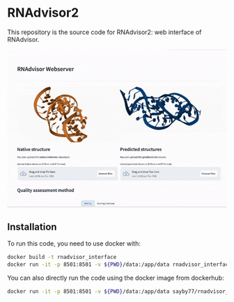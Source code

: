 # RNAdvisor2 

This repository is the source code for RNAdvisor2: web interface of RNAdvisor. 

![](img/rnadvisor2_screen.gif)


## Installation

To run this code, you need to use docker with:

```bash
docker build -t rnadvisor_interface
docker run -it -p 8501:8501 -v ${PWD}/data:/app/data rnadvisor_interface
```

You can also directly run the code using the docker image from dockerhub: 
```bash
docker run -it -p 8501:8501 -v ${PWD}/data:/app/data sayby77/rnadvisor_interface
```
